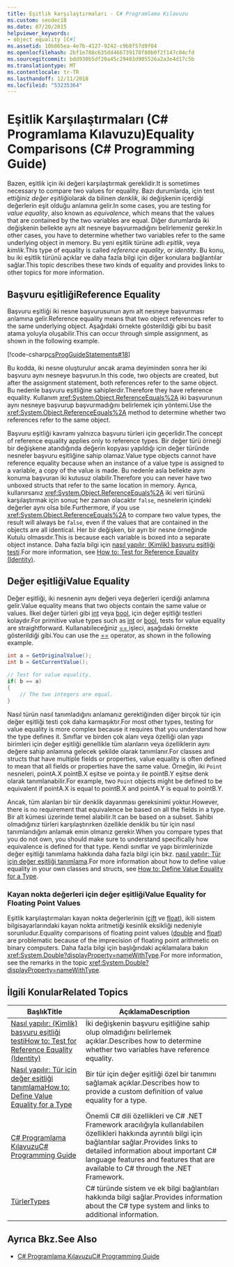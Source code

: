 ```yaml
---
title: Eşitlik karşılaştırmaları - C# Programlama Kılavuzu
ms.custom: seodec18
ms.date: 07/20/2015
helpviewer_keywords:
- object equality [C#]
ms.assetid: 10b865ea-4e7b-4127-9242-c9b8f57d9f04
ms.openlocfilehash: 2bf1e788c635dd466739178f80b0f2f147c04cfd
ms.sourcegitcommit: bdd930b5df20a45c29483d905526a2a3e4d17c5b
ms.translationtype: MT
ms.contentlocale: tr-TR
ms.lasthandoff: 12/11/2018
ms.locfileid: "53235364"
---
```

# <a name="equality-comparisons-c-programming-guide"></a><span data-ttu-id="9a84d-102">Eşitlik Karşılaştırmaları (C# Programlama Kılavuzu)</span><span class="sxs-lookup"><span data-stu-id="9a84d-102">Equality Comparisons (C# Programming Guide)</span></span>
<span data-ttu-id="9a84d-103">Bazen, eşitlik için iki değeri karşılaştırmak gereklidir.</span><span class="sxs-lookup"><span data-stu-id="9a84d-103">It is sometimes necessary to compare two values for equality.</span></span> <span data-ttu-id="9a84d-104">Bazı durumlarda, için test ettiğiniz *değer eşitliği*olarak da bilinen *denklik*, iki değişkenin içerdiği değerlerin eşit olduğu anlamına gelir.</span><span class="sxs-lookup"><span data-stu-id="9a84d-104">In some cases, you are testing for *value equality*, also known as *equivalence*, which means that the values that are contained by the two variables are equal.</span></span> <span data-ttu-id="9a84d-105">Diğer durumlarda iki değişkenin bellekte aynı alt nesneye başvurmadığını belirlemeniz gerekir.</span><span class="sxs-lookup"><span data-stu-id="9a84d-105">In other cases, you have to determine whether two variables refer to the same underlying object in memory.</span></span> <span data-ttu-id="9a84d-106">Bu yeni eşitlik türüne adlı *eşitlik*, veya *kimlik*.</span><span class="sxs-lookup"><span data-stu-id="9a84d-106">This type of equality is called *reference equality*, or *identity*.</span></span> <span data-ttu-id="9a84d-107">Bu konu, bu iki eşitlik türünü açıklar ve daha fazla bilgi için diğer konulara bağlantılar sağlar.</span><span class="sxs-lookup"><span data-stu-id="9a84d-107">This topic describes these two kinds of equality and provides links to other topics for more information.</span></span>  
  
## <a name="reference-equality"></a><span data-ttu-id="9a84d-108">Başvuru eşitliği</span><span class="sxs-lookup"><span data-stu-id="9a84d-108">Reference Equality</span></span>  
 <span data-ttu-id="9a84d-109">Başvuru eşitliği iki nesne başvurusunun aynı alt nesneye başvurması anlamına gelir.</span><span class="sxs-lookup"><span data-stu-id="9a84d-109">Reference equality means that two object references refer to the same underlying object.</span></span> <span data-ttu-id="9a84d-110">Aşağıdaki örnekte gösterildiği gibi bu basit atama yoluyla oluşabilir.</span><span class="sxs-lookup"><span data-stu-id="9a84d-110">This can occur through simple assignment, as shown in the following example.</span></span>  
  
 [!code-csharp[csProgGuideStatements#18](../../../csharp/programming-guide/classes-and-structs/codesnippet/CSharp/equality-comparisons_1.cs)]  
  
 <span data-ttu-id="9a84d-111">Bu kodda, iki nesne oluşturulur ancak arama deyiminden sonra her iki başvuru aynı nesneye başvurun.</span><span class="sxs-lookup"><span data-stu-id="9a84d-111">In this code, two objects are created, but after the assignment statement, both references refer to the same object.</span></span> <span data-ttu-id="9a84d-112">Bu nedenle başvuru eşitliğine sahiplerdir.</span><span class="sxs-lookup"><span data-stu-id="9a84d-112">Therefore they have reference equality.</span></span> <span data-ttu-id="9a84d-113">Kullanım <xref:System.Object.ReferenceEquals%2A> iki başvurunun aynı nesneye başvurup başvurmadığını belirlemek için yöntemi.</span><span class="sxs-lookup"><span data-stu-id="9a84d-113">Use the <xref:System.Object.ReferenceEquals%2A> method to determine whether two references refer to the same object.</span></span>  
  
 <span data-ttu-id="9a84d-114">Başvuru eşitliği kavramı yalnızca başvuru türleri için geçerlidir.</span><span class="sxs-lookup"><span data-stu-id="9a84d-114">The concept of reference equality applies only to reference types.</span></span> <span data-ttu-id="9a84d-115">Bir değer türü örneği bir değişkene atandığında değerin kopyası yapıldığı için değer türünde nesneler başvuru eşitliğine sahip olamaz.</span><span class="sxs-lookup"><span data-stu-id="9a84d-115">Value type objects cannot have reference equality because when an instance of a value type is assigned to a variable, a copy of the value is made.</span></span> <span data-ttu-id="9a84d-116">Bu nedenle asla bellekte aynı konuma başvuran iki kutusuz olabilir.</span><span class="sxs-lookup"><span data-stu-id="9a84d-116">Therefore you can never have two unboxed structs that refer to the same location in memory.</span></span> <span data-ttu-id="9a84d-117">Ayrıca, kullanırsanız <xref:System.Object.ReferenceEquals%2A> iki veri türünü karşılaştırmak için sonuç her zaman olacaktır `false`, nesnelerin içindeki değerler aynı olsa bile.</span><span class="sxs-lookup"><span data-stu-id="9a84d-117">Furthermore, if you use <xref:System.Object.ReferenceEquals%2A> to compare two value types, the result will always be `false`, even if the values that are contained in the objects are all identical.</span></span> <span data-ttu-id="9a84d-118">Her bir değişken, bir ayrı bir nesne örneğinde Kutulu olmasıdır.</span><span class="sxs-lookup"><span data-stu-id="9a84d-118">This is because each variable is boxed into a separate object instance.</span></span> <span data-ttu-id="9a84d-119">Daha fazla bilgi için [nasıl yapılır: (Kimlik) başvuru eşitliği testi](../../../csharp/programming-guide/statements-expressions-operators/how-to-test-for-reference-equality-identity.md).</span><span class="sxs-lookup"><span data-stu-id="9a84d-119">For more information, see [How to: Test for Reference Equality (Identity)](../../../csharp/programming-guide/statements-expressions-operators/how-to-test-for-reference-equality-identity.md).</span></span>  
  
## <a name="value-equality"></a><span data-ttu-id="9a84d-120">Değer eşitliği</span><span class="sxs-lookup"><span data-stu-id="9a84d-120">Value Equality</span></span>  
 <span data-ttu-id="9a84d-121">Değer eşitliği, iki nesnenin aynı değeri veya değerleri içerdiği anlamına gelir.</span><span class="sxs-lookup"><span data-stu-id="9a84d-121">Value equality means that two objects contain the same value or values.</span></span> <span data-ttu-id="9a84d-122">İlkel değer türleri gibi [int](../../../csharp/language-reference/keywords/int.md) veya [bool](../../../csharp/language-reference/keywords/bool.md), için değer eşitliği testleri kolaydır.</span><span class="sxs-lookup"><span data-stu-id="9a84d-122">For primitive value types such as [int](../../../csharp/language-reference/keywords/int.md) or [bool](../../../csharp/language-reference/keywords/bool.md), tests for value equality are straightforward.</span></span> <span data-ttu-id="9a84d-123">Kullanabileceğiniz [ == ](../../../csharp/language-reference/operators/equality-comparison-operator.md) işleci, aşağıdaki örnekte gösterildiği gibi.</span><span class="sxs-lookup"><span data-stu-id="9a84d-123">You can use the [==](../../../csharp/language-reference/operators/equality-comparison-operator.md) operator, as shown in the following example.</span></span>  
  
```csharp  
int a = GetOriginalValue();  
int b = GetCurrentValue();  
  
// Test for value equality.   
if( b == a)   
{  
    // The two integers are equal.  
}  
```  
  
 <span data-ttu-id="9a84d-124">Nasıl türün nasıl tanımladığını anlamanız gerektiğinden diğer birçok tür için değer eşitliği testi çok daha karmaşıktır.</span><span class="sxs-lookup"><span data-stu-id="9a84d-124">For most other types, testing for value equality is more complex because it requires that you understand how the type defines it.</span></span> <span data-ttu-id="9a84d-125">Sınıflar ve birden çok alanı veya özelliği olan yapı birimleri için değer eşitliği genellikle tüm alanların veya özelliklerin aynı değere sahip anlamına gelecek şekilde olarak tanımlanır.</span><span class="sxs-lookup"><span data-stu-id="9a84d-125">For classes and structs that have multiple fields or properties, value equality is often defined to mean that all fields or properties have the same value.</span></span> <span data-ttu-id="9a84d-126">Örneğin, iki `Point` nesneleri, pointA.X pointB.X eşitse ve pointa.y ile pointB.Y eşitse denk olarak tanımlanabilir.</span><span class="sxs-lookup"><span data-stu-id="9a84d-126">For example, two `Point` objects might be defined to be equivalent if pointA.X is equal to pointB.X and pointA.Y is equal to pointB.Y.</span></span>  
  
 <span data-ttu-id="9a84d-127">Ancak, tüm alanları bir tür denklik dayanması gereksinimi yoktur.</span><span class="sxs-lookup"><span data-stu-id="9a84d-127">However, there is no requirement that equivalence be based on all the fields in a type.</span></span> <span data-ttu-id="9a84d-128">Bir alt kümesi üzerinde temel alabilir.</span><span class="sxs-lookup"><span data-stu-id="9a84d-128">It can be based on a subset.</span></span> <span data-ttu-id="9a84d-129">Sahibi olmadığınız türleri karşılaştırırken özellikle denklik bu tür için nasıl tanımlandığını anlamak emin olmanız gerekir.</span><span class="sxs-lookup"><span data-stu-id="9a84d-129">When you compare types that you do not own, you should make sure to understand specifically how equivalence is defined for that type.</span></span> <span data-ttu-id="9a84d-130">Kendi sınıflar ve yapı birimlerinizde değer eşitliği tanımlama hakkında daha fazla bilgi için bkz. [nasıl yapılır: Tür için değer eşitliği tanımlama](../../../csharp/programming-guide/statements-expressions-operators/how-to-define-value-equality-for-a-type.md).</span><span class="sxs-lookup"><span data-stu-id="9a84d-130">For more information about how to define value equality in your own classes and structs, see [How to: Define Value Equality for a Type](../../../csharp/programming-guide/statements-expressions-operators/how-to-define-value-equality-for-a-type.md).</span></span>  
  
### <a name="value-equality-for-floating-point-values"></a><span data-ttu-id="9a84d-131">Kayan nokta değerleri için değer eşitliği</span><span class="sxs-lookup"><span data-stu-id="9a84d-131">Value Equality for Floating Point Values</span></span>  
 <span data-ttu-id="9a84d-132">Eşitlik karşılaştırmaları kayan nokta değerlerinin ([çift](../../../csharp/language-reference/keywords/double.md) ve [float](../../../csharp/language-reference/keywords/float.md)), ikili sistem bilgisayarlarındaki kayan nokta aritmetiği kesinlik eksikliği nedeniyle sorunludur.</span><span class="sxs-lookup"><span data-stu-id="9a84d-132">Equality comparisons of floating point values ([double](../../../csharp/language-reference/keywords/double.md) and [float](../../../csharp/language-reference/keywords/float.md)) are problematic because of the imprecision of floating point arithmetic on binary computers.</span></span> <span data-ttu-id="9a84d-133">Daha fazla bilgi için başlığındaki açıklamalara bakın <xref:System.Double?displayProperty=nameWithType>.</span><span class="sxs-lookup"><span data-stu-id="9a84d-133">For more information, see the remarks in the topic <xref:System.Double?displayProperty=nameWithType>.</span></span>  
  
## <a name="related-topics"></a><span data-ttu-id="9a84d-134">İlgili Konular</span><span class="sxs-lookup"><span data-stu-id="9a84d-134">Related Topics</span></span>  
  
|<span data-ttu-id="9a84d-135">Başlık</span><span class="sxs-lookup"><span data-stu-id="9a84d-135">Title</span></span>|<span data-ttu-id="9a84d-136">Açıklama</span><span class="sxs-lookup"><span data-stu-id="9a84d-136">Description</span></span>|  
|-----------|-----------------|  
|[<span data-ttu-id="9a84d-137">Nasıl yapılır: (Kimlik) başvuru eşitliği testi</span><span class="sxs-lookup"><span data-stu-id="9a84d-137">How to: Test for Reference Equality (Identity)</span></span>](../../../csharp/programming-guide/statements-expressions-operators/how-to-test-for-reference-equality-identity.md)|<span data-ttu-id="9a84d-138">İki değişkenin başvuru eşitliğine sahip olup olmadığını belirlemek açıklar.</span><span class="sxs-lookup"><span data-stu-id="9a84d-138">Describes how to determine whether two variables have reference equality.</span></span>|  
|[<span data-ttu-id="9a84d-139">Nasıl yapılır: Tür için değer eşitliği tanımlama</span><span class="sxs-lookup"><span data-stu-id="9a84d-139">How to: Define Value Equality for a Type</span></span>](../../../csharp/programming-guide/statements-expressions-operators/how-to-define-value-equality-for-a-type.md)|<span data-ttu-id="9a84d-140">Bir tür için değer eşitliği özel bir tanımını sağlamak açıklar.</span><span class="sxs-lookup"><span data-stu-id="9a84d-140">Describes how to provide a custom definition of value equality for a type.</span></span>|  
|[<span data-ttu-id="9a84d-141">C# Programlama Kılavuzu</span><span class="sxs-lookup"><span data-stu-id="9a84d-141">C# Programming Guide</span></span>](../../../csharp/programming-guide/index.md)|<span data-ttu-id="9a84d-142">Önemli C# dili özellikleri ve C# .NET Framework aracılığıyla kullanılabilen özellikleri hakkında ayrıntılı bilgi için bağlantılar sağlar.</span><span class="sxs-lookup"><span data-stu-id="9a84d-142">Provides links to detailed information about important C# language features and features that are available to C# through the .NET Framework.</span></span>|  
|[<span data-ttu-id="9a84d-143">Türler</span><span class="sxs-lookup"><span data-stu-id="9a84d-143">Types</span></span>](../../../csharp/programming-guide/types/index.md)|<span data-ttu-id="9a84d-144">C# türünde sistem ve ek bilgi bağlantıları hakkında bilgi sağlar.</span><span class="sxs-lookup"><span data-stu-id="9a84d-144">Provides information about the C# type system and links to additional information.</span></span>|  
  
## <a name="see-also"></a><span data-ttu-id="9a84d-145">Ayrıca Bkz.</span><span class="sxs-lookup"><span data-stu-id="9a84d-145">See Also</span></span>

- [<span data-ttu-id="9a84d-146">C# Programlama Kılavuzu</span><span class="sxs-lookup"><span data-stu-id="9a84d-146">C# Programming Guide</span></span>](../../../csharp/programming-guide/index.md)
